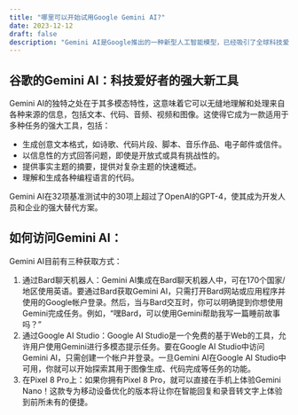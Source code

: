```yaml
---
title: "哪里可以开始试用Google Gemini AI?"
date: 2023-12-12
draft: false
description: "Gemini AI是Google推出的一种新型人工智能模型，已经吸引了全球科技爱好者的关注。借助其广泛的功能和三种可选版本，Gemini AI有望彻底改变我们与技术的交互方式"
---
```


## 谷歌的Gemini AI：科技爱好者的强大新工具

Gemini AI的独特之处在于其多模态特性，这意味着它可以无缝地理解和处理来自各种来源的信息，包括文本、代码、音频、视频和图像。这使得它成为一款适用于多种任务的强大工具，包括：

- 生成创意文本格式，如诗歌、代码片段、脚本、音乐作品、电子邮件或信件。
- 以信息性的方式回答问题，即使是开放式或具有挑战性的。
- 提供事实主题的摘要，提供对复杂主题的快速概述。
- 理解和生成各种编程语言的代码。

Gemini AI在32项基准测试中的30项上超过了OpenAI的GPT-4，使其成为开发人员和企业的强大替代方案。

## 如何访问Gemini AI：

Gemini AI目前有三种获取方式：

1. 通过Bard聊天机器人：Gemini AI集成在Bard聊天机器人中，可在170个国家/地区使用英语。要通过Bard获取Gemini AI，只需打开Bard网站或应用程序并使用的Google帐户登录。然后，当与Bard交互时，你可以明确提到你想使用Gemini完成任务。例如，“嘿Bard，可以使用Gemini帮助我写一篇睡前故事吗？”
2. 通过Google AI Studio：Google AI Studio是一个免费的基于Web的工具，允许用户使用Gemini进行多模态提示任务。要在Google AI Studio中访问Gemini AI，只需创建一个帐户并登录。一旦Gemini AI在Google AI Studio中可用，你就可以开始探索其用于图像生成、代码完成等任务的功能。
3. 在Pixel 8 Pro上：如果你拥有Pixel 8 Pro，就可以直接在手机上体验Gemini Nano！这款专为移动设备优化的版本将让你在智能回复和录音转文字上体验到前所未有的便捷。